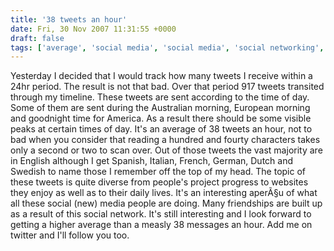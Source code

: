 ```yaml
---
title: '38 tweets an hour'
date: Fri, 30 Nov 2007 11:31:55 +0000
draft: false
tags: ['average', 'social media', 'social media', 'social networking', 'tweet', 'twitter', 'twitter']
---
```


Yesterday I decided that I would track how many tweets I receive within a 24hr period. The result is not that bad. Over that period 917 tweets transited through my timeline. These tweets are sent according to the time of day. Some of them are sent during the Australian morning, European morning and goodnight time for America. As a result there should be some visible peaks at certain times of day. It's an average of 38 tweets an hour, not to bad when you consider that reading a hundred and fourty characters takes only a second or two to scan over. Out of those tweets the vast majority are in English although I get Spanish, Italian, French, German, Dutch and Swedish to name those I remember off the top of my head. The topic of these tweets is quite diverse from people's project progress to websites they enjoy as well as to their daily lives. It's an interesting aperÃ§u of what all these social (new) media people are doing. Many friendships are built up as a result of this social network. It's still interesting and I look forward to getting a higher average than a measly 38 messages an hour. Add me on twitter and I'll follow you too.